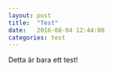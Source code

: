 ```yaml
---
layout: post
title:  "Test"
date:   2016-08-04 12:44:00
categories: test
---
```


Detta är bara ett test!
